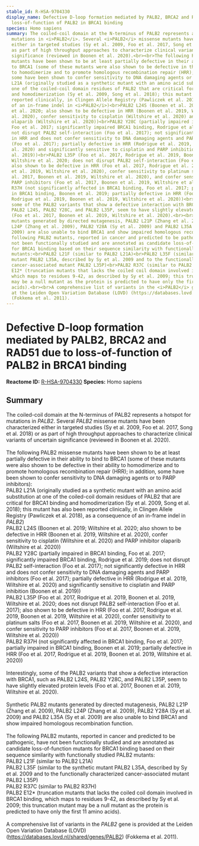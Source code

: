 ```yaml
---
stable_id: R-HSA-9704330
display_name: Defective D-loop formation mediated by PALB2, BRCA2 and RAD51 due to
  loss-of-function of PALB2 in BRCA1 binding
species: Homo sapiens
summary: The coiled-coil domain at the N-terminus of PALB2 represents a hotspot for
  mutations in <i>PALB2</i>. Several <i>PALB2</i> missense mutants have been characterized
  either in targeted studies (Sy et al. 2009, Foo et al. 2017, Song et al. 2018) or
  as part of high throughput approaches to characterize clinical variants of uncertain
  significance (reviewed in Boonen et al. 2020).<br><br>The following PALB2 missense
  mutants have been shown to be at least partially defective in their ability to bind
  to BRCA1 (some of these mutants were also shown to be defective in their ability
  to homodimerize and to promote homologous recombination repair (HRR); in addition,
  some have been shown to confer sensitivity to DNA damaging agents or to PARP inhibitors):<br>PALB2
  L21A (originally studied as a synthetic mutant with an amino acid substitution at
  one of the coiled-coil domain residues of PALB2 that are critical for BRCA1 binding
  and homodimerization (Sy et al. 2009, Song et al. 2018); this mutant has also been
  reported clinically, in Clingen Allele Registry (Pawliczek et al. 2018), as a consequence
  of an in-frame indel in <i>PALB2</i>)<br>PALB2 L24S (Boonen et al. 2019; Wiltshire
  et al. 2020; also shown to be defective in HRR (Boonen et al. 2019, Wiltshire et
  al. 2020), confer sensitivity to cisplatin (Wiltshire et al. 2020) and PARP inhibitor
  olaparib (Wiltshire et al. 2020))<br>PALB2 Y28C (partially impaired in BRCA1 binding,
  Foo et al. 2017; significantly impaired BRCA1 binding, Rodrigue et al. 2019; does
  not disrupt PALB2 self-interaction (Foo et al. 2017); not significantly defective
  in HRR and does not confer sensitivity to DNA damaging agents and PARP inhibitors
  (Foo et al. 2017); partially defective in HRR (Rodrigue et al. 2019, Wiltshire et
  al. 2020) and significantly sensitive to cisplatin and PARP inhibition (Boonen et
  al. 2019))<br>PALB2 L35P (Foo et al. 2017, Rodrigue et al. 2019, Boonen et al. 2019,
  Wiltshire et al. 2020; does not disrupt PALB2 self-interaction (Foo et al. 2017);
  also shown to be defective in HRR (Foo et al. 2017, Rodrigue et al. 2019, Boonen
  et al. 2019, Wiltshire et al. 2020), confer sensitivity to platinum salts (Foo et
  al. 2017, Boonen et al. 2019, Wiltshire et al. 2020), and confer sensitivity to
  PARP inhibitors (Foo et al. 2017, Boonen et al. 2019, Wiltshire et al. 2020))<br>PALB2
  R37H (not significantly affected in BRCA1 binding, Foo et al. 2017; partially impaired
  in BRCA1 binding, Boonen et al. 2019; partially defective in HRR (Foo et al. 2017,
  Rodrigue et al. 2019, Boonen et al. 2019, Wiltshire et al. 2020))<br><br>Interestingly,
  some of the PALB2 variants that show a defective interaction with BRCA1, such as
  PALB2 L24S, PALB2 Y28C, and PALB2 L35P, seem to have slightly elevated protein levels
  (Foo et al. 2017, Boonen et al. 2019, Wiltshire et al. 2020).<br><br>Synthetic PALB2
  mutants generated by directed mutagenesis, PALB2 L21P (Zhang et al. 2009), PALB2
  L24P (Zhang et al. 2009), PALB2 Y28A (Sy et al. 2009) and PALB2 L35A (Sy et al.
  2009) are also unable to bind BRCA1 and show impaired homologous recombination function.<br><br>The
  following PALB2 mutants, reported in cancer and predicted to be pathogenic, have
  not been functionally studied and are annotated as candidate loss-of-function mutants
  for BRCA1 binding based on their sequence similarity with functionally studied PALB2
  mutants:<br>PALB2 L21F (similar to PALB2 L21A)<br>PALB2 L35F (similar to the synthetic
  mutant PALB2 L35A, described by Sy et al. 2009 and to the functionally characterized
  cancer-associated mutant PALB2 L35P)<br>PALB2 R37C (similar to PALB2 R37H)<br>PALB2
  E12* (truncation mutants that lacks the coiled coil domain involved in BRCA1 binding,
  which maps to residues 9-42, as described by Sy et al. 2009; this truncation mutant
  may be a null mutant as the protein is predicted to have only the first 11 amino
  acids).<br><br>A comprehensive list of variants in the <i>PALB2</i> gene is provided
  at the Leiden Open Variation Database (LOVD) (https://databases.lovd.nl/shared/genes/PALB2)
  (Fokkema et al. 2011).
---
```


# Defective D-loop formation mediated by PALB2, BRCA2 and RAD51 due to loss-of-function of PALB2 in BRCA1 binding
**Reactome ID:** [R-HSA-9704330](https://reactome.org/content/detail/R-HSA-9704330)
**Species:** Homo sapiens

## Summary

The coiled-coil domain at the N-terminus of PALB2 represents a hotspot for mutations in <i>PALB2</i>. Several <i>PALB2</i> missense mutants have been characterized either in targeted studies (Sy et al. 2009, Foo et al. 2017, Song et al. 2018) or as part of high throughput approaches to characterize clinical variants of uncertain significance (reviewed in Boonen et al. 2020).<br><br>The following PALB2 missense mutants have been shown to be at least partially defective in their ability to bind to BRCA1 (some of these mutants were also shown to be defective in their ability to homodimerize and to promote homologous recombination repair (HRR); in addition, some have been shown to confer sensitivity to DNA damaging agents or to PARP inhibitors):<br>PALB2 L21A (originally studied as a synthetic mutant with an amino acid substitution at one of the coiled-coil domain residues of PALB2 that are critical for BRCA1 binding and homodimerization (Sy et al. 2009, Song et al. 2018); this mutant has also been reported clinically, in Clingen Allele Registry (Pawliczek et al. 2018), as a consequence of an in-frame indel in <i>PALB2</i>)<br>PALB2 L24S (Boonen et al. 2019; Wiltshire et al. 2020; also shown to be defective in HRR (Boonen et al. 2019, Wiltshire et al. 2020), confer sensitivity to cisplatin (Wiltshire et al. 2020) and PARP inhibitor olaparib (Wiltshire et al. 2020))<br>PALB2 Y28C (partially impaired in BRCA1 binding, Foo et al. 2017; significantly impaired BRCA1 binding, Rodrigue et al. 2019; does not disrupt PALB2 self-interaction (Foo et al. 2017); not significantly defective in HRR and does not confer sensitivity to DNA damaging agents and PARP inhibitors (Foo et al. 2017); partially defective in HRR (Rodrigue et al. 2019, Wiltshire et al. 2020) and significantly sensitive to cisplatin and PARP inhibition (Boonen et al. 2019))<br>PALB2 L35P (Foo et al. 2017, Rodrigue et al. 2019, Boonen et al. 2019, Wiltshire et al. 2020; does not disrupt PALB2 self-interaction (Foo et al. 2017); also shown to be defective in HRR (Foo et al. 2017, Rodrigue et al. 2019, Boonen et al. 2019, Wiltshire et al. 2020), confer sensitivity to platinum salts (Foo et al. 2017, Boonen et al. 2019, Wiltshire et al. 2020), and confer sensitivity to PARP inhibitors (Foo et al. 2017, Boonen et al. 2019, Wiltshire et al. 2020))<br>PALB2 R37H (not significantly affected in BRCA1 binding, Foo et al. 2017; partially impaired in BRCA1 binding, Boonen et al. 2019; partially defective in HRR (Foo et al. 2017, Rodrigue et al. 2019, Boonen et al. 2019, Wiltshire et al. 2020))<br><br>Interestingly, some of the PALB2 variants that show a defective interaction with BRCA1, such as PALB2 L24S, PALB2 Y28C, and PALB2 L35P, seem to have slightly elevated protein levels (Foo et al. 2017, Boonen et al. 2019, Wiltshire et al. 2020).<br><br>Synthetic PALB2 mutants generated by directed mutagenesis, PALB2 L21P (Zhang et al. 2009), PALB2 L24P (Zhang et al. 2009), PALB2 Y28A (Sy et al. 2009) and PALB2 L35A (Sy et al. 2009) are also unable to bind BRCA1 and show impaired homologous recombination function.<br><br>The following PALB2 mutants, reported in cancer and predicted to be pathogenic, have not been functionally studied and are annotated as candidate loss-of-function mutants for BRCA1 binding based on their sequence similarity with functionally studied PALB2 mutants:<br>PALB2 L21F (similar to PALB2 L21A)<br>PALB2 L35F (similar to the synthetic mutant PALB2 L35A, described by Sy et al. 2009 and to the functionally characterized cancer-associated mutant PALB2 L35P)<br>PALB2 R37C (similar to PALB2 R37H)<br>PALB2 E12* (truncation mutants that lacks the coiled coil domain involved in BRCA1 binding, which maps to residues 9-42, as described by Sy et al. 2009; this truncation mutant may be a null mutant as the protein is predicted to have only the first 11 amino acids).<br><br>A comprehensive list of variants in the <i>PALB2</i> gene is provided at the Leiden Open Variation Database (LOVD) (https://databases.lovd.nl/shared/genes/PALB2) (Fokkema et al. 2011).
